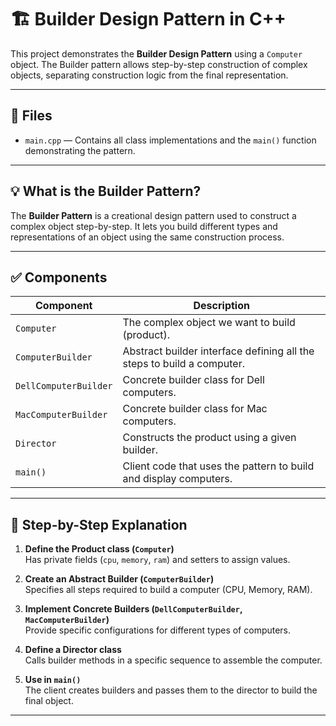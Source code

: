 # 🏗️ Builder Design Pattern in C++

This project demonstrates the **Builder Design Pattern** using a `Computer` object. The Builder pattern allows step-by-step construction of complex objects, separating construction logic from the final representation.

---

## 📂 Files

- `main.cpp` — Contains all class implementations and the `main()` function demonstrating the pattern.

---

## 💡 What is the Builder Pattern?

The **Builder Pattern** is a creational design pattern used to construct a complex object step-by-step. It lets you build different types and representations of an object using the same construction process.

---

## ✅ Components

| Component              | Description                                                                 |
|------------------------|-----------------------------------------------------------------------------|
| `Computer`             | The complex object we want to build (product).                             |
| `ComputerBuilder`      | Abstract builder interface defining all the steps to build a computer.     |
| `DellComputerBuilder`  | Concrete builder class for Dell computers.                                 |
| `MacComputerBuilder`   | Concrete builder class for Mac computers.                                  |
| `Director`             | Constructs the product using a given builder.                              |
| `main()`               | Client code that uses the pattern to build and display computers.          |

---

## 🧱 Step-by-Step Explanation

1. **Define the Product class (`Computer`)**  
   Has private fields (`cpu`, `memory`, `ram`) and setters to assign values.

2. **Create an Abstract Builder (`ComputerBuilder`)**  
   Specifies all steps required to build a computer (CPU, Memory, RAM).

3. **Implement Concrete Builders (`DellComputerBuilder`, `MacComputerBuilder`)**  
   Provide specific configurations for different types of computers.

4. **Define a Director class**  
   Calls builder methods in a specific sequence to assemble the computer.

5. **Use in `main()`**  
   The client creates builders and passes them to the director to build the final object.

---

